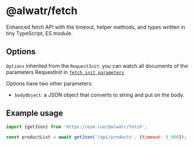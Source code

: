 # @alwatr/fetch

Enhanced fetch API with the timeout, helper methods, and types written in tiny TypeScript, ES module.

## Options

`Options` inherited from the `RequestInit`. you can watch all documents of the parameters RequestInit in [`fetch init parameters`](https://developer.mozilla.org/en-US/docs/Web/API/fetch#parameters)

Options have two other parameters:

- `bodyObject`: a JSON object that converts to string and put on the body.

## Example usage

```js
import {getJson} from 'https://esm.run/@alwatr/fetch';

const productList = await getJson('/api/products', {timeout: 5_000});
```
